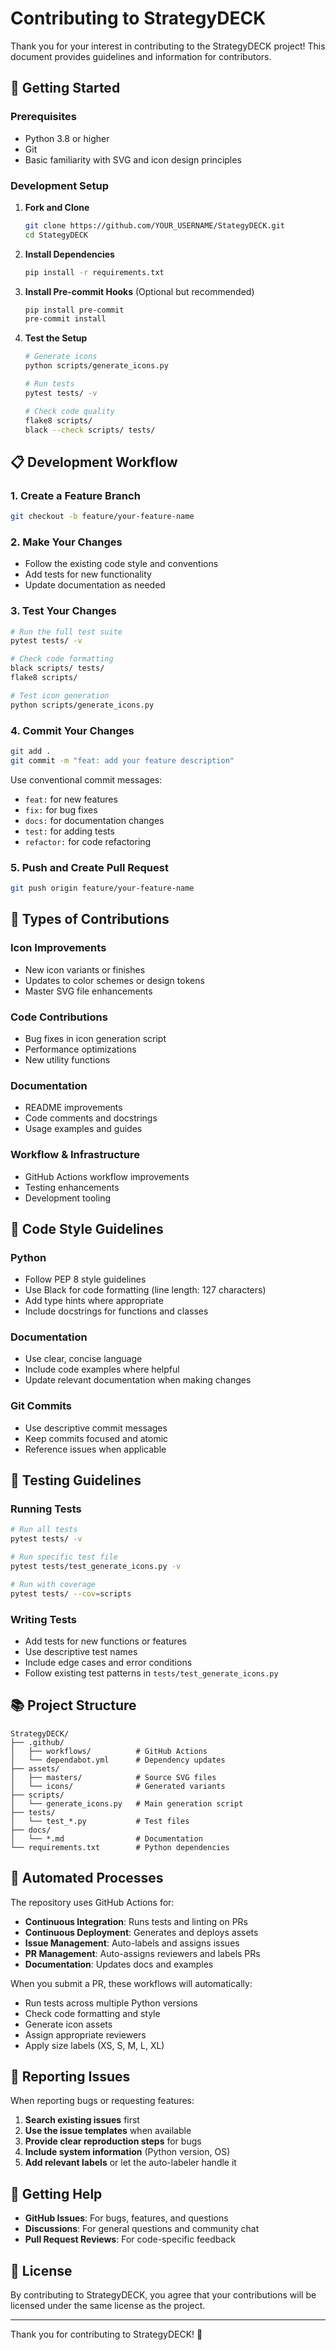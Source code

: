 # Contributing to StrategyDECK

Thank you for your interest in contributing to the StrategyDECK project! This document provides guidelines and information for contributors.

## 🚀 Getting Started

### Prerequisites

- Python 3.8 or higher
- Git
- Basic familiarity with SVG and icon design principles

### Development Setup

1. **Fork and Clone**
   ```bash
   git clone https://github.com/YOUR_USERNAME/StategyDECK.git
   cd StategyDECK
   ```

2. **Install Dependencies**
   ```bash
   pip install -r requirements.txt
   ```

3. **Install Pre-commit Hooks** (Optional but recommended)
   ```bash
   pip install pre-commit
   pre-commit install
   ```

4. **Test the Setup**
   ```bash
   # Generate icons
   python scripts/generate_icons.py
   
   # Run tests
   pytest tests/ -v
   
   # Check code quality
   flake8 scripts/
   black --check scripts/ tests/
   ```

## 📋 Development Workflow

### 1. Create a Feature Branch
```bash
git checkout -b feature/your-feature-name
```

### 2. Make Your Changes
- Follow the existing code style and conventions
- Add tests for new functionality
- Update documentation as needed

### 3. Test Your Changes
```bash
# Run the full test suite
pytest tests/ -v

# Check code formatting
black scripts/ tests/
flake8 scripts/

# Test icon generation
python scripts/generate_icons.py
```

### 4. Commit Your Changes
```bash
git add .
git commit -m "feat: add your feature description"
```

Use conventional commit messages:
- `feat:` for new features
- `fix:` for bug fixes
- `docs:` for documentation changes
- `test:` for adding tests
- `refactor:` for code refactoring

### 5. Push and Create Pull Request
```bash
git push origin feature/your-feature-name
```

## 🎯 Types of Contributions

### Icon Improvements
- New icon variants or finishes
- Updates to color schemes or design tokens
- Master SVG file enhancements

### Code Contributions
- Bug fixes in icon generation script
- Performance optimizations
- New utility functions

### Documentation
- README improvements
- Code comments and docstrings
- Usage examples and guides

### Workflow & Infrastructure
- GitHub Actions workflow improvements
- Testing enhancements
- Development tooling

## 📏 Code Style Guidelines

### Python
- Follow PEP 8 style guidelines
- Use Black for code formatting (line length: 127 characters)
- Add type hints where appropriate
- Include docstrings for functions and classes

### Documentation
- Use clear, concise language
- Include code examples where helpful
- Update relevant documentation when making changes

### Git Commits
- Use descriptive commit messages
- Keep commits focused and atomic
- Reference issues when applicable

## 🧪 Testing Guidelines

### Running Tests
```bash
# Run all tests
pytest tests/ -v

# Run specific test file
pytest tests/test_generate_icons.py -v

# Run with coverage
pytest tests/ --cov=scripts
```

### Writing Tests
- Add tests for new functions or features
- Use descriptive test names
- Include edge cases and error conditions
- Follow existing test patterns in `tests/test_generate_icons.py`

## 📚 Project Structure

```
StrategyDECK/
├── .github/
│   ├── workflows/          # GitHub Actions
│   └── dependabot.yml      # Dependency updates
├── assets/
│   ├── masters/            # Source SVG files
│   └── icons/              # Generated variants
├── scripts/
│   └── generate_icons.py   # Main generation script
├── tests/
│   └── test_*.py           # Test files
├── docs/
│   └── *.md                # Documentation
└── requirements.txt        # Python dependencies
```

## 🔄 Automated Processes

The repository uses GitHub Actions for:

- **Continuous Integration**: Runs tests and linting on PRs
- **Continuous Deployment**: Generates and deploys assets
- **Issue Management**: Auto-labels and assigns issues
- **PR Management**: Auto-assigns reviewers and labels PRs
- **Documentation**: Updates docs and examples

When you submit a PR, these workflows will automatically:
- Run tests across multiple Python versions
- Check code formatting and style
- Generate icon assets
- Assign appropriate reviewers
- Apply size labels (XS, S, M, L, XL)

## 🐛 Reporting Issues

When reporting bugs or requesting features:

1. **Search existing issues** first
2. **Use the issue templates** when available
3. **Provide clear reproduction steps** for bugs
4. **Include system information** (Python version, OS)
5. **Add relevant labels** or let the auto-labeler handle it

## 💬 Getting Help

- **GitHub Issues**: For bugs, features, and questions
- **Discussions**: For general questions and community chat
- **Pull Request Reviews**: For code-specific feedback

## 📄 License

By contributing to StrategyDECK, you agree that your contributions will be licensed under the same license as the project.

---

Thank you for contributing to StrategyDECK! 🎉